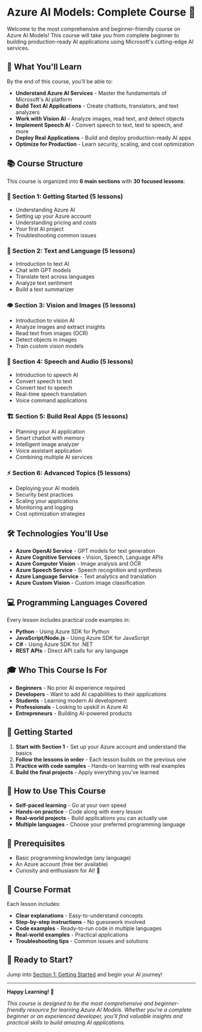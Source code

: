 # Azure AI Models: Complete Course 🚀

Welcome to the most comprehensive and beginner-friendly course on Azure AI Models! This course will take you from complete beginner to building production-ready AI applications using Microsoft's cutting-edge AI services.

## 🎯 What You'll Learn

By the end of this course, you'll be able to:
- **Understand Azure AI Services** - Master the fundamentals of Microsoft's AI platform
- **Build Text AI Applications** - Create chatbots, translators, and text analyzers
- **Work with Vision AI** - Analyze images, read text, and detect objects
- **Implement Speech AI** - Convert speech to text, text to speech, and more
- **Deploy Real Applications** - Build and deploy production-ready AI apps
- **Optimize for Production** - Learn security, scaling, and cost optimization

## 📚 Course Structure

This course is organized into **6 main sections** with **30 focused lessons**:

### 🚀 Section 1: Getting Started (5 lessons)
- Understanding Azure AI
- Setting up your Azure account
- Understanding pricing and costs
- Your first AI project
- Troubleshooting common issues

### 📝 Section 2: Text and Language (5 lessons)
- Introduction to text AI
- Chat with GPT models
- Translate text across languages
- Analyze text sentiment
- Build a text summarizer

### 👁️ Section 3: Vision and Images (5 lessons)
- Introduction to vision AI
- Analyze images and extract insights
- Read text from images (OCR)
- Detect objects in images
- Train custom vision models

### 🎤 Section 4: Speech and Audio (5 lessons)
- Introduction to speech AI
- Convert speech to text
- Convert text to speech
- Real-time speech translation
- Voice command applications

### 🏗️ Section 5: Build Real Apps (5 lessons)
- Planning your AI application
- Smart chatbot with memory
- Intelligent image analyzer
- Voice assistant application
- Combining multiple AI services

### ⚡ Section 6: Advanced Topics (5 lessons)
- Deploying your AI models
- Security best practices
- Scaling your applications
- Monitoring and logging
- Cost optimization strategies

## 🛠️ Technologies You'll Use

- **Azure OpenAI Service** - GPT models for text generation
- **Azure Cognitive Services** - Vision, Speech, Language APIs
- **Azure Computer Vision** - Image analysis and OCR
- **Azure Speech Service** - Speech recognition and synthesis
- **Azure Language Service** - Text analytics and translation
- **Azure Custom Vision** - Custom image classification

## 💻 Programming Languages Covered

Every lesson includes practical code examples in:
- **Python** - Using Azure SDK for Python
- **JavaScript/Node.js** - Using Azure SDK for JavaScript
- **C#** - Using Azure SDK for .NET
- **REST APIs** - Direct API calls for any language

## 🎓 Who This Course Is For

- **Beginners** - No prior AI experience required
- **Developers** - Want to add AI capabilities to their applications
- **Students** - Learning modern AI development
- **Professionals** - Looking to upskill in Azure AI
- **Entrepreneurs** - Building AI-powered products

## 🚀 Getting Started

1. **Start with Section 1** - Set up your Azure account and understand the basics
2. **Follow the lessons in order** - Each lesson builds on the previous one
3. **Practice with code samples** - Hands-on learning with real examples
4. **Build the final projects** - Apply everything you've learned

## 📖 How to Use This Course

- **Self-paced learning** - Go at your own speed
- **Hands-on practice** - Code along with every lesson
- **Real-world projects** - Build applications you can actually use
- **Multiple languages** - Choose your preferred programming language

## 🔗 Prerequisites

- Basic programming knowledge (any language)
- An Azure account (free tier available)
- Curiosity and enthusiasm for AI! 🤖

## 📝 Course Format

Each lesson includes:
- **Clear explanations** - Easy-to-understand concepts
- **Step-by-step instructions** - No guesswork involved
- **Code examples** - Ready-to-run code in multiple languages
- **Real-world examples** - Practical applications
- **Troubleshooting tips** - Common issues and solutions

## 🎉 Ready to Start?

Jump into [Section 1: Getting Started](./01-Getting-Started/01-What-is-Azure-AI.md) and begin your AI journey!

---

**Happy Learning! 🚀**

*This course is designed to be the most comprehensive and beginner-friendly resource for learning Azure AI Models. Whether you're a complete beginner or an experienced developer, you'll find valuable insights and practical skills to build amazing AI applications.*
